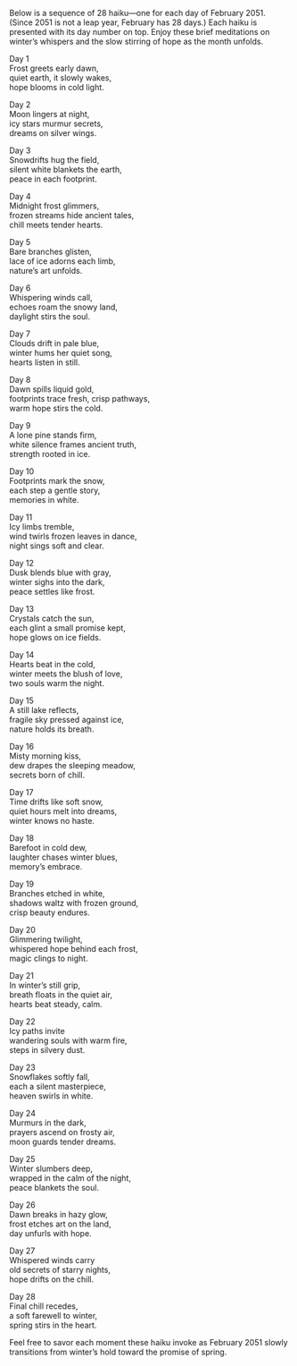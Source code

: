 Below is a sequence of 28 haiku—one for each day of February 2051. (Since 2051 is not a leap year, February has 28 days.) Each haiku is presented with its day number on top. Enjoy these brief meditations on winter’s whispers and the slow stirring of hope as the month unfolds.

Day 1  
Frost greets early dawn,  
quiet earth, it slowly wakes,  
hope blooms in cold light.

Day 2  
Moon lingers at night,  
icy stars murmur secrets,  
dreams on silver wings.

Day 3  
Snowdrifts hug the field,  
silent white blankets the earth,  
peace in each footprint.

Day 4  
Midnight frost glimmers,  
frozen streams hide ancient tales,  
chill meets tender hearts.

Day 5  
Bare branches glisten,  
lace of ice adorns each limb,  
nature’s art unfolds.

Day 6  
Whispering winds call,  
echoes roam the snowy land,  
daylight stirs the soul.

Day 7  
Clouds drift in pale blue,  
winter hums her quiet song,  
hearts listen in still.

Day 8  
Dawn spills liquid gold,  
footprints trace fresh, crisp pathways,  
warm hope stirs the cold.

Day 9  
A lone pine stands firm,  
white silence frames ancient truth,  
strength rooted in ice.

Day 10  
Footprints mark the snow,  
each step a gentle story,  
memories in white.

Day 11  
Icy limbs tremble,  
wind twirls frozen leaves in dance,  
night sings soft and clear.

Day 12  
Dusk blends blue with gray,  
winter sighs into the dark,  
peace settles like frost.

Day 13  
Crystals catch the sun,  
each glint a small promise kept,  
hope glows on ice fields.

Day 14  
Hearts beat in the cold,  
winter meets the blush of love,  
two souls warm the night.

Day 15  
A still lake reflects,  
fragile sky pressed against ice,  
nature holds its breath.

Day 16  
Misty morning kiss,  
dew drapes the sleeping meadow,  
secrets born of chill.

Day 17  
Time drifts like soft snow,  
quiet hours melt into dreams,  
winter knows no haste.

Day 18  
Barefoot in cold dew,  
laughter chases winter blues,  
memory’s embrace.

Day 19  
Branches etched in white,  
shadows waltz with frozen ground,  
crisp beauty endures.

Day 20  
Glimmering twilight,  
whispered hope behind each frost,  
magic clings to night.

Day 21  
In winter’s still grip,  
breath floats in the quiet air,  
hearts beat steady, calm.

Day 22  
Icy paths invite  
wandering souls with warm fire,  
steps in silvery dust.

Day 23  
Snowflakes softly fall,  
each a silent masterpiece,  
heaven swirls in white.

Day 24  
Murmurs in the dark,  
prayers ascend on frosty air,  
moon guards tender dreams.

Day 25  
Winter slumbers deep,  
wrapped in the calm of the night,  
peace blankets the soul.

Day 26  
Dawn breaks in hazy glow,  
frost etches art on the land,  
day unfurls with hope.

Day 27  
Whispered winds carry  
old secrets of starry nights,  
hope drifts on the chill.

Day 28  
Final chill recedes,  
a soft farewell to winter,  
spring stirs in the heart.

Feel free to savor each moment these haiku invoke as February 2051 slowly transitions from winter’s hold toward the promise of spring.
